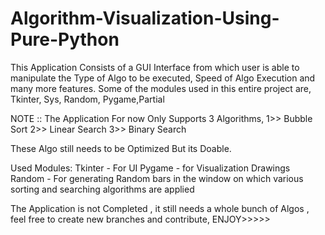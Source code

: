 # Algorithm-Visualization-Using-Pure-Python
This Application Consists of a GUI Interface from which user is able to manipulate the Type of Algo to be executed, Speed of Algo Execution and many more features. Some of the modules used in this entire project are, Tkinter, Sys, Random, Pygame,Partial

NOTE :: The Application For now Only Supports 3 Algorithms,
1>> Bubble Sort
2>> Linear Search
3>> Binary Search

These Algo still needs to be Optimized But its Doable.

Used Modules:
Tkinter - For UI
Pygame - for Visualization Drawings
Random - For generating Random bars in the window on which various sorting and searching algorithms are applied


The Application is not Completed , it still needs a whole bunch of Algos , 
feel free to create new branches and contribute,
ENJOY>>>>>
